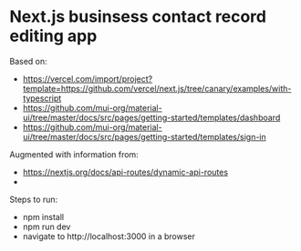 # Next.js businsess contact record editing app

Based on:
- https://vercel.com/import/project?template=https://github.com/vercel/next.js/tree/canary/examples/with-typescript
- https://github.com/mui-org/material-ui/tree/master/docs/src/pages/getting-started/templates/dashboard
- https://github.com/mui-org/material-ui/tree/master/docs/src/pages/getting-started/templates/sign-in

Augmented with information from:
- https://nextjs.org/docs/api-routes/dynamic-api-routes
- 

Steps to run:
- npm install
- npm run dev
- navigate to http://localhost:3000 in a browser